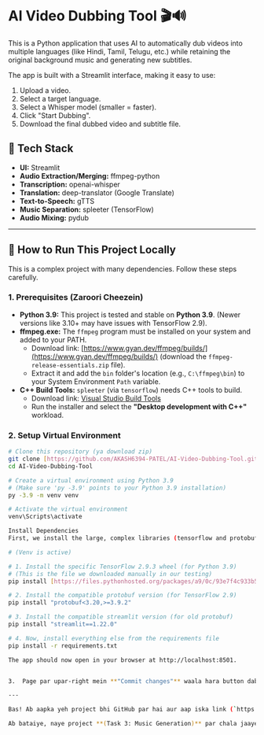 # AI Video Dubbing Tool 🎬🔊

This is a Python application that uses AI to automatically dub videos into multiple languages (like Hindi, Tamil, Telugu, etc.) while retaining the original background music and generating new subtitles.

The app is built with a Streamlit interface, making it easy to use:
1.  Upload a video.
2.  Select a target language.
3.  Select a Whisper model (smaller = faster).
4.  Click "Start Dubbing".
5.  Download the final dubbed video and subtitle file.

## 🤖 Tech Stack
-   **UI:** Streamlit
-   **Audio Extraction/Merging:** ffmpeg-python
-   **Transcription:** openai-whisper
-   **Translation:** deep-translator (Google Translate)
-   **Text-to-Speech:** gTTS
-   **Music Separation:** spleeter (TensorFlow)
-   **Audio Mixing:** pydub

---

## 🚀 How to Run This Project Locally

This is a complex project with many dependencies. Follow these steps carefully.

### 1. Prerequisites (Zaroori Cheezein)

-   **Python 3.9:** This project is tested and stable on **Python 3.9**. (Newer versions like 3.10+ may have issues with TensorFlow 2.9).
-   **ffmpeg.exe:** The `ffmpeg` program must be installed on your system and added to your PATH.
    -   Download link: [https://www.gyan.dev/ffmpeg/builds/](https://www.gyan.dev/ffmpeg/builds/) (download the `ffmpeg-release-essentials.zip` file).
    -   Extract it and add the `bin` folder's location (e.g., `C:\ffmpeg\bin`) to your System Environment `Path` variable.
-   **C++ Build Tools:** `spleeter` (via `tensorflow`) needs C++ tools to build.
    -   Download link: [Visual Studio Build Tools](https://visualstudio.microsoft.com/visual-cpp-build-tools/)
    -   Run the installer and select the **"Desktop development with C++"** workload.

### 2. Setup Virtual Environment

```bash
# Clone this repository (ya download zip)
git clone [https://github.com/AKASH6394-PATEL/AI-Video-Dubbing-Tool.git](https://github.com/AKASH6394-PATEL/AI-Video-Dubbing-Tool.git)
cd AI-Video-Dubbing-Tool

# Create a virtual environment using Python 3.9
# (Make sure 'py -3.9' points to your Python 3.9 installation)
py -3.9 -m venv venv

# Activate the virtual environment
venv\Scripts\activate

Install Dependencies
First, we install the large, complex libraries (tensorflow and protobuf) manually, and then the rest from requirements.txt.

# (Venv is active)

# 1. Install the specific TensorFlow 2.9.3 wheel (for Python 3.9)
# (This is the file we downloaded manually in our testing)
pip install [https://files.pythonhosted.org/packages/a9/0c/93e7f4c933b5c9006e331f79f0101037305c1f03fce7e7807a8b348b6c8f/tensorflow-2.9.3-cp39-cp39-win_amd64.whl](https://files.pythonhosted.org/packages/a9/0c/93e7f4c933b5c9006e331f79f0101037305c1f03fce7e7807a8b348b6c8f/tensorflow-2.9.3-cp39-cp39-win_amd64.whl)

# 2. Install the compatible protobuf version (for TensorFlow 2.9)
pip install "protobuf<3.20,>=3.9.2"

# 3. Install the compatible streamlit version (for old protobuf)
pip install "streamlit==1.22.0"

# 4. Now, install everything else from the requirements file
pip install -r requirements.txt

The app should now open in your browser at http://localhost:8501.


3.  Page par upar-right mein **"Commit changes"** waala hara button daba dijiye.

---

Bas! Ab aapka yeh project bhi GitHub par hai aur aap iska link (`https://github.com/AKASH6394-PATEL/AI-Video-Dubbing-Tool`) apne resume mein daal sakte hain.

Ab bataiye, naye project **(Task 3: Music Generation)** par chala jaaye?
